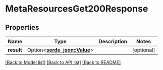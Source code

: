 # MetaResourcesGet200Response

## Properties

Name | Type | Description | Notes
------------ | ------------- | ------------- | -------------
**result** | Option<[**serde_json::Value**](.md)> |  | [optional]

[[Back to Model list]](../README.md#documentation-for-models) [[Back to API list]](../README.md#documentation-for-api-endpoints) [[Back to README]](../README.md)


